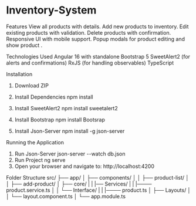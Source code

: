 # Inventory-System

Features
  View all products with details.
  Add new products to inventory.
  Edit existing products with validation.
  Delete products with confirmation.
  Responsive UI with mobile support.
  Popup modals for product editing and show product .


Technologies Used
  Angular 16 with standalone
  Bootstrap 5
  SweetAlert2 (for alerts and confirmations)
  RxJS (for handling observables)
  TypeScript


Installation
  1. Download ZIP
      
  2. Install Dependencies
      npm install
  3. Install SweetAlert2
      npm install sweetalert2
  4. Install Bootstrap
      npm install Bootsrap  
  5. Install Json-Server
      npm install -g json-server


Running the Application
  1. Run Json-Server
      json-server --watch db.json  
  2. Run Project 
      ng serve
  3. Open your browser and navigate to: 
      http://localhost:4200


Folder Structure 
  src/
  ├── app/
  │   ├── components/
  │   │   ├── product-list/
  │   │   ├── add-product/
  │   ├── core/
  |   |   |── Services/
  |   |   |──── product.service.ts
  │   │   └── Interface/
  |   |   |──── product.ts
  │   ├── Layouts/
  │   │   └── layout.component.ts
  │   └── app.module.ts
